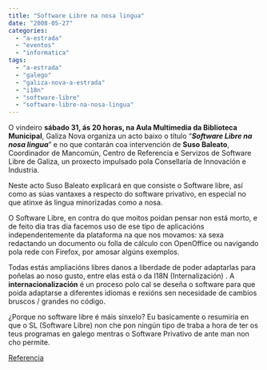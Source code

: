 ```yaml
---
title: "Software Libre na nosa lingua"
date: "2008-05-27"
categories: 
  - "a-estrada"
  - "eventos"
  - "informatica"
tags: 
  - "a-estrada"
  - "galego"
  - "galiza-nova-a-estrada"
  - "i18n"
  - "software-libre"
  - "software-libre-na-nosa-lingua"
---
```


O vindeiro **sábado 31, ás 20 horas, na Aula Multimedia da Biblioteca Municipal**, Galiza Nova organiza un acto baixo o título “**_Software Libre na nosa lingua_**” e no que contarán coa intervención de **Suso Baleato**, Coordinador de Mancomún, Centro de Referencia e Servizos de Software Libre de Galiza, un proxecto impulsado pola Consellaría de Innovación e Industria.

Neste acto Suso Baleato explicará en que consiste o Software libre, así como as súas vantaxes a respecto do software privativo, en especial no que atinxe ás lingua minorizadas como a nosa.

O Software Libre, en contra do que moitos poidan pensar non está morto, e de feito dia tras dia facemos uso de ese tipo de aplicacións independentemente da plataforma na que nos movamos: xa sexa redactando un documento ou folla de cálculo con OpenOffice ou navigando pola rede con Firefox, por amosar algúns exemplos.

Todas estás ampliacións libres danos a liberdade de poder adaptarlas para poñelas ao noso gusto, entre elas está o da I18N (Internalización) . A **internacionalización** é un proceso polo cal se deseña o software para que poida adaptarse a diferentes idiomas e rexións sen necesidade de cambios bruscos / grandes no código.

¿Porque no software libre é máis sinxelo? Eu basicamente o resumiría en que o SL (Software Libre) non che pon ningún tipo de traba a hora de ter os teus programas en galego mentras o Software Privativo de ante man non cho permite.

[Referencia](http://www.benega.info/aestrada/content/view/332/)
